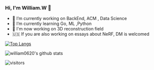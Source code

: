 ### Hi, I'm William.W 👋

- 🔭 I’m currently working on BackEnd, ACM , Data Science
- 🌱 I’m currently learning Go, ML ,Python
- 🐧 I'm now working on 3D reconstruction field
- 🇺🇸 If you are also working on essays about NeRF, DM is welcomed

[![Top Langs](https://github-readme-stats.vercel.app/api/top-langs/?username=william0620&hide=javascript,html,css)](https://github.com/anuraghazra/github-readme-stats)

![william0620's github stats](https://github-readme-stats.vercel.app/api?username=william0620&show_icons=true&theme=tokyonight&count_private=true)
<!-- ![Top Langs](https://github-readme-stats.vercel.app/api/top-langs/?username=william0620&layout=compact) -->

![visitors](https://visitor-badge.laobi.icu/badge?page_id=william0620)


